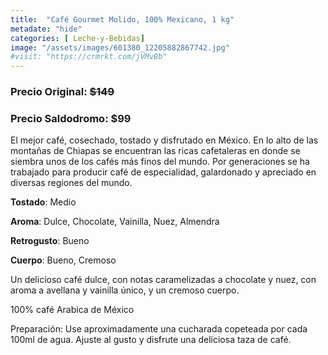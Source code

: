 ```yaml
---
title:  "Café Gourmet Molido, 100% Mexicano, 1 kg"
metadate: "hide"
categories: [ Leche-y-Bebidas]
image: "/assets/images/601380_12205882867742.jpg"
#visit: "https://crmrkt.com/jVMvBb"
---
```


### Precio Original:  ~~$149~~
### Precio Saldodromo:  $99

El mejor café, cosechado, tostado y disfrutado en México. En lo alto de las montañas de Chiapas se encuentran las ricas cafetaleras en donde se siembra unos de los cafés más finos del mundo. Por generaciones se ha trabajado para producir café de especialidad, galardonado y apreciado en diversas regiones del mundo.

**Tostado**: Medio 

**Aroma**: Dulce, Chocolate, Vainilla, Nuez, Almendra

**Retrogusto**: Bueno

**Cuerpo**: Bueno, Cremoso

Un delicioso café dulce, con notas caramelizadas a chocolate y nuez, con aroma a avellana y vainilla único, y un cremoso cuerpo.  

100% café Arabica de México

Preparación:
Use aproximadamente una cucharada copeteada por cada 100ml de agua. Ajuste al gusto y disfrute una deliciosa taza de café.